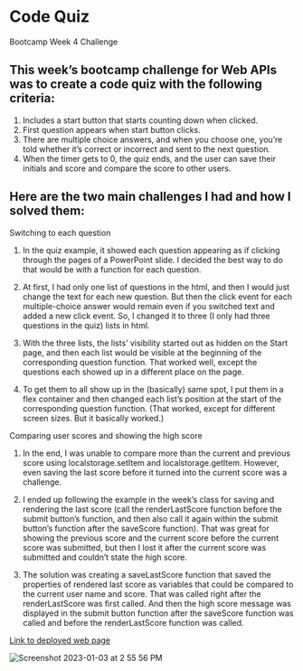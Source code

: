 # Code Quiz
Bootcamp Week 4 Challenge 

## This week’s bootcamp challenge for Web APIs was to create a code quiz with the following criteria:
1.  Includes a start button that starts counting down when clicked.
2.	First question appears when start button clicks.
3.	There are multiple choice answers, and when you choose one, you’re told whether it’s correct or incorrect and sent to the next question.
4.	When the timer gets to 0, the quiz ends, and the user can save their initials and score and compare the score to other users.

## Here are the two main challenges I had and how I solved them:

Switching to each question
1. In the quiz example, it showed each question appearing as if clicking through the pages of a PowerPoint slide. I decided the best way to do that would be with a function for each question.

2. At first, I had only one list of questions in the html, and then I would just change the text for each new question. But then the click event for each multiple-choice answer would remain even if you switched text and added a new click event. So, I changed it to three (I only had three questions in the quiz) lists in html.

3. With the three lists, the lists’ visibility started out as hidden on the Start page, and then each list would be visible at the beginning of the corresponding question function. That worked well, except the questions each showed up in a different place on the page.

4. To get them to all show up in the (basically) same spot, I put them in a flex container and then changed each list’s position at the start of the corresponding question function. (That worked, except for different screen sizes. But it basically worked.)

Comparing user scores and showing the high score
1. In the end, I was unable to compare more than the current and previous score using localstorage.setItem and localstorage.getItem.  However, even saving the last score before it turned into the current score was a challenge.

2. I ended up following the example in the week’s class for saving and rendering the last score (call the renderLastScore function before the submit button’s function, and then also call it again within the submit button’s function after the saveScore function). That was great for showing the previous score and the current score before the current score was submitted, but then I lost it after the current score was submitted and couldn’t state the high score.

3. The solution was creating a saveLastScore function that saved the properties of rendered last score as variables that could be compared to the current user name and score. That was called right after the renderLastScore was first called. And then the high score message was displayed in the submit button function after the saveScore function was called and before the renderLastScore function was called.

[Link to deployed web page](https://srichens.github.io/code-quiz/)

![Screenshot 2023-01-03 at 2 55 56 PM](https://user-images.githubusercontent.com/117301473/210440308-52b00b5a-03d8-4ffa-a280-6908cf790ab9.png)
